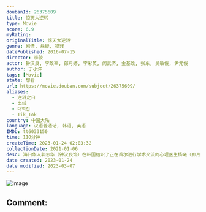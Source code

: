 ```yaml
---
doubanId: 26375609
title: 惊天大逆转
type: Movie
score: 6.9
myRating: 
originalTitle: 惊天大逆转
genre: 剧情, 悬疑, 犯罪
datePublished: 2016-07-15
director: 李骏
actor: 钟汉良, 李政宰, 郎月婷, 李彩英, 闵武济, 金基政, 张东, 吴敏俊, 尹元俊
author: 丁小洋
tags: [Movie]
state: 想看
url: https://movie.douban.com/subject/26375609/
aliases:
  - 逆转之日
  - 出线
  - 대역전
  - Tik_Tok
country: 中国大陆
language: 汉语普通话, 韩语, 英语
IMDb: tt6033150
time: 110分钟
createTime: 2023-01-24 02:03:32
collectionDate: 2021-01-06
desc: 海归华人郭志华（钟汉良饰）在韩国结识了正在首尔进行学术交流的心理医生杨曦（郎月婷饰），便委托她为烧伤毁容的哥哥郭志达进行创后心理诊疗辅导。于此同时，首尔正在进行着一场激烈的中韩足球对抗赛，决战之际...
date created: 2023-01-24
date modified: 2023-03-07
---
```


![image](p2363070684.jpg)

Comment:
---
